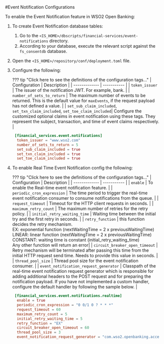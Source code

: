 #Event Notification Configurations

To enable the Event Notification feature in WSO2 Open Banking:

1. To create Event Notification database tables:
    1. Go to the `<IS_HOME>/dbscripts/financial-services/event-notifications` directory.
    2. According to your database, execute the relevant script against the `fs_consentdb` database.
2. Open the `<IS_HOME>/repository/conf/deployment.toml` file.
3. Configure the following:

    ??? tip "Click here to see the definitions of the configuration tags..."
         | Configuration | Description |
         | ------------- | ----------- |
         | `token_issuer` | The issuer of the notification JWT. For example, bank. |
         | `number_of_sets_to_return` | The maximum number of events to be returned. This is the default value for `maxEvents`, if the request payload has not defined a value. |
         | `set_sub_claim_included`, `set_txn_claim_included`, `set_toe_claim_included`| Configure the customized optional claims in event notification using these tags. They represent the subject, transaction, and time of event claims respectively. |

      ``` toml
       [financial_services.event.notifications]
        token_issuer = "www.wso2.com"
        number_of_sets_to_return = 5
        set_sub_claim_included = true
        set_txn_claim_included = true
        set_toe_claim_included = true
      ```

5. To enable Real Time Event Notification config the following:

    ??? tip "Click here to see the definitions of the configuration tags..."
         | Configuration | Description |
         | ------------- | ----------- |
         | `enable` | To enable the Real-time event notification feature. |
         | `periodic_cron_expression` | The time period to trigger the real-time event notification consumer to consume notifications from the queue. |
         | `request_timeout` | Timeout for the HTTP client requests in seconds. |
         | `maximum_retry_count` |  The maximum number of retries for the retry policy. |
         | `initial_retry_waiting_time` | Waiting time between the initial try and the first retry in seconds. |
         | `retry_function` | this function decides the retry mechanism. <br/> EX: exponential function (nextWaitingTime = 2 x previousWaitingTime) <br/> LINEAR: linear function (nextWaitingTime = 2 x previousWaitingTime) <br/> CONSTANT: waiting time is constant (initial_retry_waiting_time) <br/> Any other function will return an error|
         | `circuit_breaker_open_timeout` | Retry mechanism will be terminated after passing this time from the initial HTTP request send time. Needs to provide this value in seconds. |
         | `thread_pool_size` | Thread pool size for the event notification consumer. |
         | `event_notification_request_generator` | Classpath of the real-time event notification request generator which is responsible for adding additional headers to the POST request and for preparing the notification payload. If you have not implemented a custom handler, configure the default handler by following the sample below. |

      ``` toml
       [financial_services.event.notifications.realtime]
        enable = true
        periodic_cron_expression = "0 0/1 0 ? * * *"
        request_timeout = 60
        maximum_retry_count = 5
        initial_retry_waiting_time = 5
        retry_function = "EX"
        circuit_breaker_open_timeout = 60
        thread_pool_size = 3
        event_notification_request_generator = "com.wso2.openbanking.accelerator.event.notifications.service.realtime.service.DefaultRealtimeEventNotificationRequestGenerator"
      ```
